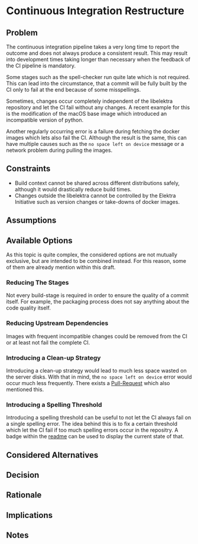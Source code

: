 # Continuous Integration Restructure

## Problem

The continuous integration pipeline takes a very long time to report the outcome and does not always produce a consistent result.
This may result into development times taking longer than necessary when the feedback of the CI pipeline is mandatory.

Some stages such as the spell-checker run quite late which is not required.
This can lead into the circumstance, that a commit will be fully built by the CI only to fail at the end because of some misspellings.

Sometimes, changes occur completely independent of the libelektra repository and let the CI fail without any changes.
A recent example for this is the modification of the macOS base image which introduced an incompatible version of python.

Another regularly occurring error is a failure during fetching the docker images which lets also fail the CI.
Although the result is the same, this can have multiple causes such as the `no space left on device` message or a network problem during pulling the images.

## Constraints

- Build context cannot be shared across different distributions safely, although it would drastically reduce build times.
- Changes outside the libelektra cannot be controlled by the Elektra Initiative such as version changes or take-downs of docker images.

## Assumptions

## Available Options

As this topic is quite complex, the considered options are not mutually exclusive, but are intended to be combined instead.
For this reason, some of them are already mention within this draft.

### Reducing The Stages

Not every build-stage is required in order to ensure the quality of a commit itself.
For example, the packaging process does not say anything about the code quality itself.

### Reducing Upstream Dependencies

Images with frequent incompatible changes could be removed from the CI or at least not fail the complete CI.

### Introducing a Clean-up Strategy

Introducing a clean-up strategy would lead to much less space wasted on the server disks.
With that in mind, the `no space left on device` error would occur much less frequently.
There exists a [Pull-Request](https://github.com/ElektraInitiative/libelektra/issues/4779) which also mentioned this.

### Introducing a Spelling Threshold

Introducing a spelling threshold can be useful to not let the CI always fail on a single spelling error.
The idea behind this is to fix a certain threshold which let the CI fail if too much spelling errors occur in the repositry.
A badge within the [readme](../../../README.md) can be used to display the current state of that.

## Considered Alternatives

## Decision

## Rationale

## Implications

## Notes
